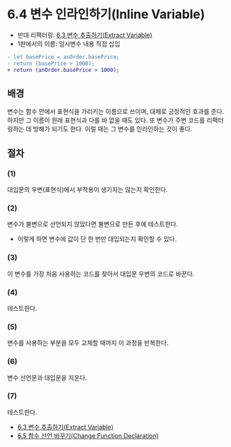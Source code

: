 # 6.4 변수 인라인하기(Inline Variable)
- 반대 리팩터링: [6.3 변수 추출하기(Extract Variable)](https://github.com/wonder13662/refactoring-v2/blob/writing/chapter06/6-3.md)
- 1판에서의 이름: 임시변수 내용 직접 삽입
``` diff
- let basePrice = anOrder.basePrice;
- return (basePrice > 1000);
+ return (anOrder.basePrice > 1000);
```

## 배경
변수는 함수 안에서 표현식을 가리키는 이름으로 쓰이며, 대체로 긍정적인 효과를 준다. 하지만 그 이름이 원래 표현식과 다를 바 없을 때도 있다. 또 변수가 주변 코드를 리팩터링하는 데 방해가 되기도 한다. 이럴 때는 그 변수를 인라인하는 것이 좋다.
## 절차
### (1)
대입문의 우변(표현식)에서 부작용이 생기지는 않는지 확인한다.
### (2)
변수가 불변으로 선언되지 않았다면 불변으로 만든 후에 테스트한다. 
- 이렇게 하면 변수에 값이 단 한 번만 대입되는지 확인할 수 있다.
### (3)
이 변수를 가장 처음 사용하는 코드를 찾아서 대입문 우변의 코드로 바꾼다.
### (4)
테스트한다.
### (5)
변수를 사용하는 부분을 모두 교체할 때까지 이 과정을 반복한다.
### (6)
변수 선언문과 대입문을 지운다.
### (7)
테스트한다.

- [6.3 변수 추출하기(Extract Variable)](https://github.com/wonder13662/refactoring-v2/blob/writing/chapter06/6-3.md)
- [6.5 함수 선언 바꾸기(Change Function Declaration)](https://github.com/wonder13662/refactoring-v2/blob/writing/chapter06/6-5.md)